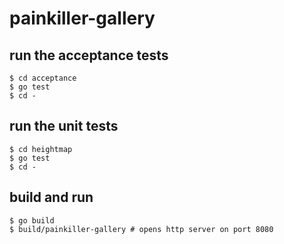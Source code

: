 # painkiller-gallery
## run the acceptance tests
```
$ cd acceptance
$ go test
$ cd -
```
## run the unit tests
```
$ cd heightmap
$ go test
$ cd -
```
## build and run
```
$ go build
$ build/painkiller-gallery # opens http server on port 8080
```
